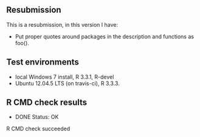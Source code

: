
## Resubmission

This is a resubmission, in this version I have:

* Put proper quotes around packages in the description and functions as foo().

## Test environments

* local Windows 7 install, R 3.3.1, R-devel
* Ubuntu 12.04.5 LTS (on travis-ci), R 3.3.3.

## R CMD check results

* DONE
Status: OK


R CMD check succeeded
